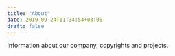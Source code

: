 ```yaml
---
title: "About"
date: 2019-09-24T11:34:54+03:00
draft: false
---
```

Information about our company, copyrights and projects.
